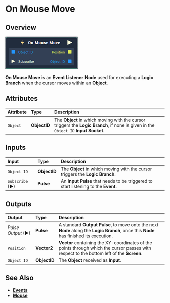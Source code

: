 # On Mouse Move

## Overview

![The On Mouse Move Node.](../../../.gitbook/assets/node-on-mouse-move2.png)

**On Mouse Move** is an **Event Listener** **Node** used for executing a **Logic Branch** when the cursor moves within an **Object**.

## Attributes

| Attribute | Type | Description |
| :--- | :--- | :--- |
| `Object` | **ObjectID** | The **Object** in which moving with the cursor triggers the **Logic Branch**, if none is given in the `Object ID` **Input Socket**. |

## Inputs

| Input | Type | Description |
| :--- | :--- | :--- |
|`Object ID` | **ObjectID** | The **Object** in which moving with the cursor triggers the **Logic Branch**. |
| `Subscribe` (►)|**Pulse** | An **Input Pulse** that needs to be triggered to start listening to the **Event**. |

## Outputs

| Output | Type | Description |
| :--- | :--- | :--- |
| _Pulse Output_ \(►\) | **Pulse** | A standard **Output Pulse**, to move onto the next **Node** along the **Logic Branch**, once this **Node** has finished its execution. |
| `Position` | **Vector2** | **Vector** containing the XY-coordinates of the points through which the cursor passes with respect to the bottom left of the **Screen**. |
| `Object ID` | **ObjectID** | The **Object** received as **Input**. |

## See Also

* [**Events**](../)
* [**Mouse**](./)

